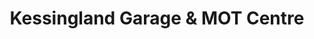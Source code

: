 ---
title: "Kessingland Garage & MOT Centre"
url: /kessingland/kessingland-garage-and-mot-centre/
shop: car repair
---